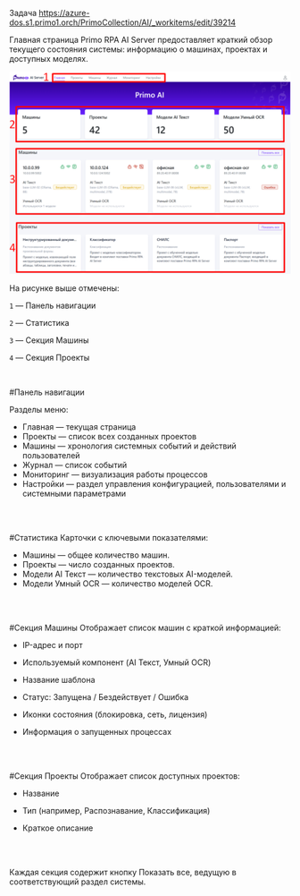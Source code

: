 Задача https://azure-dos.s1.primo1.orch/PrimoCollection/AI/_workitems/edit/39214

Главная страница Primo RPA AI Server предоставляет краткий обзор текущего состояния системы: информацию о машинах, проектах и доступных моделях. 

![image.png](/.attachments/image-8c39f32c-b389-4f96-a5fb-f844db4d34b3.png)

На рисунке выше отмечены:

`1` — Панель навигации

`2` — Статистика

`3` — Секция Машины

`4` — Секция Проекты  
  
<br>

#Панель навигации

Разделы меню: 
- Главная — текущая страница
- Проекты — список всех созданных проектов 
- Машины — хронология системных событий и действий пользователей
- Журнал — список событий
- Мониторинг — визуализация работы процессов
- Настройки — раздел управления конфигурацией, пользователями и системными параметрами
<br>
<br>

#Статистика
Карточки с ключевыми показателями:

- Машины — общее количество машин.
- Проекты — число созданных проектов.
- Модели AI Текст — количество текстовых AI-моделей.
- Модели Умный OCR — количество моделей OCR.
<br>
<br>

#Секция Машины
Отображает список машин с краткой информацией:

- IP-адрес и порт

- Используемый компонент (AI Текст, Умный OCR)

- Название шаблона

- Статус: Запущена / Бездействует / Ошибка

- Иконки состояния (блокировка, сеть, лицензия)

- Информация о запущенных процессах
<br>
<br>

#Секция Проекты
Отображает список доступных проектов:

- Название

- Тип (например, Распознавание, Классификация)

- Краткое описание
<br>
<br>

Каждая секция содержит кнопку Показать все, ведущую в соответствующий раздел системы.
